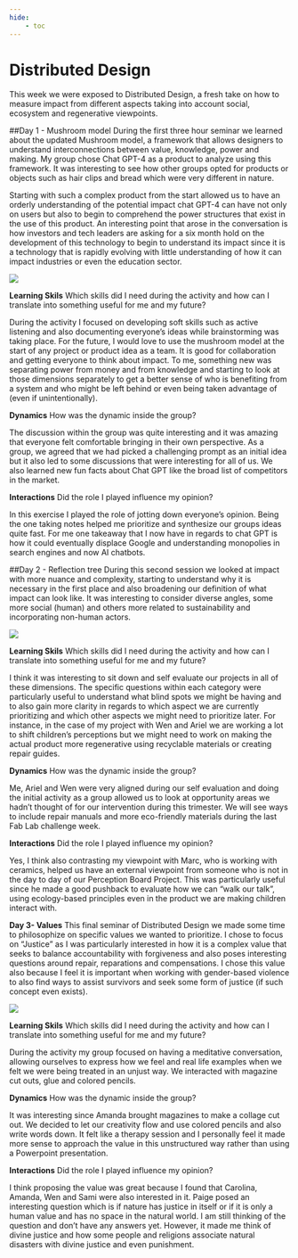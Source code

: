 ```yaml
---
hide:
    - toc
---
```


# Distributed Design

This week we were exposed to Distributed Design, a fresh take on how to measure impact from different aspects taking into account social, ecosystem and regenerative viewpoints.

##Day 1 - Mushroom model
During the first three hour seminar we learned about the updated Mushroom model, a framework that allows designers to understand interconnections between value, knowledge, power and making. My group chose Chat GPT-4 as a product to analyze using this framework. It was interesting to see how other groups opted for products or objects such as hair clips and bread which were very different in nature.

Starting with such a complex product from the start allowed us to have an orderly understanding of the potential impact chat GPT-4 can have not only on users but also to begin to comprehend the power structures that exist in the use of this product. An interesting point that arose in the conversation is how investors and tech leaders are asking for a six month hold on the development of this technology to begin to understand its impact since it is a technology that is rapidly evolving with little understanding of how it can impact industries or even the education sector.

![](../images/MT02/dd1.jpeg)

**Learning Skils**
Which skills did I need during the activity and how can I translate into something useful for me and my future?

During the activity I focused on developing soft skills such as active listening and also documenting everyone’s ideas while brainstorming was taking place. For the future, I would love to use the mushroom model at the start of any project or product idea as a team. It is good for collaboration and getting everyone to think about impact. To me, something new was separating power from money and from knowledge and starting to look at those dimensions separately to get a better sense of who is benefiting from a system and who might be left behind or even being taken advantage of (even if unintentionally).

**Dynamics**
How was the dynamic inside the group?

The discussion within the group was quite interesting and it was amazing that everyone felt comfortable bringing in their own perspective. As a group, we agreed that we had picked a challenging prompt as an initial idea but it also led to some discussions that were interesting for all of us. We also learned new fun facts about Chat GPT like the broad list of competitors in the market.

**Interactions**
Did the role I played influence my opinion?

In this exercise I played the role of jotting down everyone’s opinion. Being the one taking notes helped me prioritize and synthesize our groups ideas quite fast. For me one takeaway that I now have in regards to chat GPT is how it could eventually displace Google and understanding monopolies in search engines and now AI chatbots.

##Day 2 - Reflection tree
During this second session we looked at impact with more nuance and complexity, starting to understand why it is necessary in the first place and also broadening our definition of what impact can look like. It was interesting to consider diverse angles, some more social (human) and others more related to sustainability and incorporating non-human actors.

![](../images/MT02/rt.jpeg)

**Learning Skils**
Which skills did I need during the activity and how can I translate into something useful for me and my future?

I think it was interesting to sit down and self evaluate our projects in all of these dimensions. The specific questions within each category were particularly useful to understand what blind spots we might be having and to also gain more clarity in regards to which aspect we are currently prioritizing and which other aspects we might need to prioritize later. For instance, in the case of my project with Wen and Ariel we are working a lot to shift children’s perceptions but we might need to work on making the actual product more regenerative using recyclable materials or creating repair guides.

**Dynamics**
How was the dynamic inside the group?

Me, Ariel and Wen were very aligned during our self evaluation and doing the initial activity as a group allowed us to look at opportunity areas we hadn’t thought of for our intervention during this trimester. We will see ways to include repair manuals and more eco-friendly materials during the last Fab Lab challenge week.

**Interactions**
Did the role I played influence my opinion?

Yes, I think also contrasting my viewpoint with Marc, who is working with ceramics, helped us have an external viewpoint from someone who is not in the day to day of our Perception Board Project. This was particularly useful since he made a good pushback to evaluate how we can “walk our talk”, using ecology-based principles even in the product we are making children interact with.

**Day 3- Values**
This final seminar of Distributed Design we made some time to philosophize on specific values we wanted to prioritize. I chose to focus on “Justice” as I was particularly interested in how it is a complex value that seeks to balance accountability with forgiveness and also poses interesting questions around repair, reparations and compensations. I chose this value also because I feel it is important when working with gender-based violence to also find ways to assist survivors and seek some form of justice (if such concept even exists).

![](../images/MT02/dd2.jpeg)

**Learning Skils**
Which skills did I need during the activity and how can I translate into something useful for me and my future?

During the activity my group focused on having a meditative conversation, allowing ourselves to express how we feel and real life examples when we felt we were being treated in an unjust way. We interacted with magazine cut outs, glue and colored pencils.

**Dynamics**
How was the dynamic inside the group?

It was interesting since Amanda brought magazines to make a collage cut out. We decided to let our creativity flow and use colored pencils and also write words down. It felt like a therapy session and I personally feel it made more sense to approach the value in this unstructured way rather than using a Powerpoint presentation.

**Interactions**
Did the role I played influence my opinion?

I think proposing the value was great because I found that Carolina, Amanda, Wen and Sami were also interested in it. Paige posed an interesting question which is if nature has justice in itself or if it is only a human value and has no space in the natural world. I am still thinking of the question and don’t have any answers yet. However, it made me think of divine justice and how some people and religions associate natural disasters with divine justice and even punishment.
